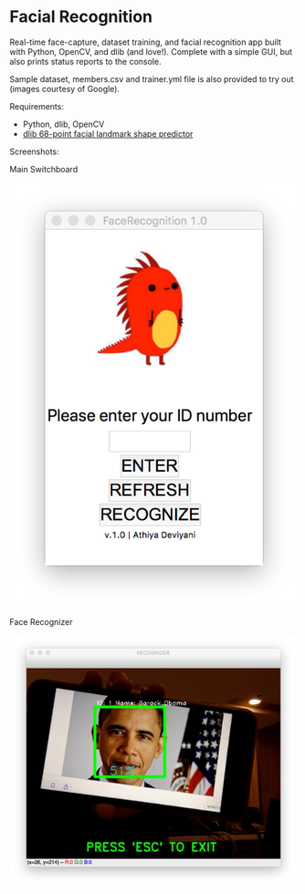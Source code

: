 # Facial Recognition
Real-time face-capture, dataset training, and facial recognition app built with Python, OpenCV, and dlib (and love!). Complete with a simple GUI, but also prints status reports to the console.


Sample dataset, members.csv and trainer.yml file is also provided to try out (images courtesy of Google).

Requirements:
- Python, dlib, OpenCV
- [dlib 68-point facial landmark shape predictor](http://dlib.net/files/shape_predictor_68_face_landmarks.dat.bz2)


Screenshots:

Main Switchboard


![screencap01.jpg](https://github.com/athiyadeviyani/FacialRecognition/blob/master/screencap01.jpg)


Face Recognizer


![screencap02.jpg](https://github.com/athiyadeviyani/FacialRecognition/blob/master/screencap02.jpg)
